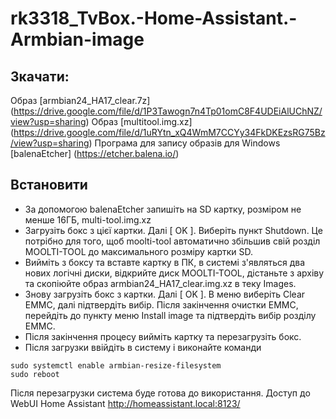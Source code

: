 # rk3318_TvBox.-Home-Assistant.-Armbian-image
## Зкачати: 
Образ [armbian24_HA17_clear.7z] (https://drive.google.com/file/d/1P3Tawogn7n4Tp01omC8F4UDEiAlUChNZ/view?usp=sharing)
Образ [multitool.img.xz] (https://drive.google.com/file/d/1uRYtn_xQ4WmM7CCYy34FkDKEzsRG75Bz/view?usp=sharing)
Програма для запису образів для Windows [balenaEtcher] (https://etcher.balena.io/)

## Встановити
- За допомогою balenaEtcher запишіть на SD картку, розміром не менше 16ГБ, multi-tool.img.xz
- Загрузіть бокс з цієї картки. Далі [ OK ]. Виберіть пункт Shutdown. Це потрібно для того, щоб moolti-tool автоматично збільшив свій розділ MOOLTI-TOOL до максимального розміру картки SD.
- Вийміть з боксу та вставте картку в ПК, в системі з'являться два нових логічні диски, відкрийте диск MOOLTI-TOOL, дістаньте з архіву та скопіюйте образ armbian24_HA17_clear.img.xz в теку Images. 
- Знову загрузіть бокс з картки. Далі [ OK ]. В меню виберіть Clear EMMC, далі підтвердіть вибір. Після закінчення очистки EMMC, перейдіть до пункту меню Install image та підтвердіть вибір розділу EMMC. 
- Після закінчення процесу вийміть картку та перезагрузіть бокс.
- Після загрузки ввійдіть в систему і виконайте команди
```
sudo systemctl enable armbian-resize-filesystem
sudo reboot
```
Після перезагрузки система буде готова до використання.
Доступ до WebUI Home Assistant http://homeassistant.local:8123/
